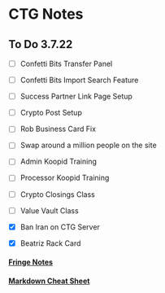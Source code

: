 # CTG Notes

## To Do 3.7.22
- [ ] Confetti Bits Transfer Panel
- [ ] Confetti Bits Import Search Feature
- [ ] Success Partner Link Page Setup
- [ ] Crypto Post Setup
- [ ] Rob Business Card Fix
- [ ] Swap around a million people on the site
- [ ] Admin Koopid Training
- [ ] Processor Koopid Training
- [ ] Crypto Closings Class
- [ ] Value Vault Class
- [x] Ban Iran on CTG Server
- [x] Beatriz Rack Card


#### [Fringe Notes](fringe-notes.md)
#### [Markdown Cheat Sheet](markdown-cheatsheet.md)
